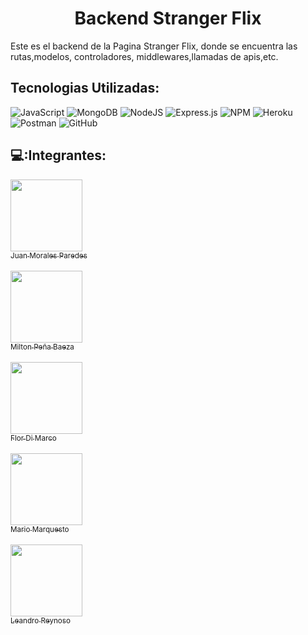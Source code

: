 <h1 align="center"> Backend Stranger Flix </h1>
Este es el backend de la Pagina Stranger Flix, donde se encuentra las rutas,modelos, controladores, middlewares,llamadas de apis,etc.

## Tecnologias Utilizadas:
![JavaScript](https://img.shields.io/badge/javascript-%23323330.svg?style=for-the-badge&logo=javascript&logoColor=%23F7DF1E)
![MongoDB](https://img.shields.io/badge/MongoDB-%234ea94b.svg?style=for-the-badge&logo=mongodb&logoColor=white)
![NodeJS](https://img.shields.io/badge/node.js-6DA55F?style=for-the-badge&logo=node.js&logoColor=white)
![Express.js](https://img.shields.io/badge/express.js-%23404d59.svg?style=for-the-badge&logo=express&logoColor=%2361DAFB)
![NPM](https://img.shields.io/badge/NPM-%23000000.svg?style=for-the-badge&logo=npm&logoColor=white)
	![Heroku](https://img.shields.io/badge/heroku-%23430098.svg?style=for-the-badge&logo=heroku&logoColor=white)
  ![Postman](https://img.shields.io/badge/Postman-FF6C37?style=for-the-badge&logo=postman&logoColor=white)
  ![GitHub](https://img.shields.io/badge/github-%23121011.svg?style=for-the-badge&logo=github&logoColor=white)
  
## 💻:Integrantes:
  [<img src="https://user-images.githubusercontent.com/100243624/187046888-0e91fc86-4680-4129-a5e7-90e286e9929e.png" width=115><br><sub>Juan Morales Paredes</sub>](https://github.com/JM2311)<br><br>
  [<img src="https://user-images.githubusercontent.com/100243624/187046942-e00b2c02-e06e-4516-9c7c-577aa4996da1.jpg" width=115><br><sub>Milton Peña Baeza</sub>](https://github.com/Miltoco21)<br><br>
  [<img src="https://user-images.githubusercontent.com/100243624/187533498-270a1810-301f-40c7-bc33-55ac4e090230.png" width=115><br><sub>Flor Di Marco</sub>](https://github.com/FlorDiMarco)<br><br>
  [<img src="https://user-images.githubusercontent.com/100243624/187533844-c22878b4-123c-489c-98c7-1efe099ad926.jpg" width=115><br><sub>Mario Marquesto</sub>](https://github.com/mariomarquesto)<br><br>
  [<img src="https://user-images.githubusercontent.com/100243624/187533994-8f439f84-0196-42b6-b236-6c1ef40ed720.png" width=115><br><sub>Leandro Reynoso</sub>](https://github.com/LReyn87)
